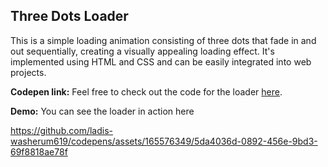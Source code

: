 ## Three Dots Loader
This is a simple loading animation consisting of three dots that fade in and out sequentially, creating a visually appealing loading effect. It's implemented using HTML and CSS and can be easily integrated into web projects.

**Codepen link:** Feel free to check out the code for the loader [here](https://codepen.io/ladis-washerum619/pen/poBBEjP).

**Demo:** You can see the loader in action here

https://github.com/ladis-washerum619/codepens/assets/165576349/5da4036d-0892-456e-9bd3-69f8818ae78f

